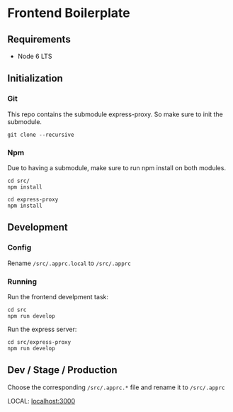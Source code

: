 # Frontend Boilerplate

## Requirements

- Node 6 LTS

## Initialization

### Git

This repo contains the submodule express-proxy. So make sure to
init the submodule.

```
git clone --recursive
```

### Npm

Due to having a submodule, make sure to run npm install on both modules.

```
cd src/
npm install

cd express-proxy
npm install
```

## Development

### Config

Rename ```/src/.apprc.local``` to ```/src/.apprc```

### Running

Run the frontend develpment task:

```
cd src
npm run develop
```

Run the express server:

```
cd src/express-proxy
npm run develop
```

## Dev / Stage / Production

Choose the corresponding ```/src/.apprc.*``` file and rename it to ```/src/.apprc```

LOCAL: [localhost:3000](http://localhost:3000)  

